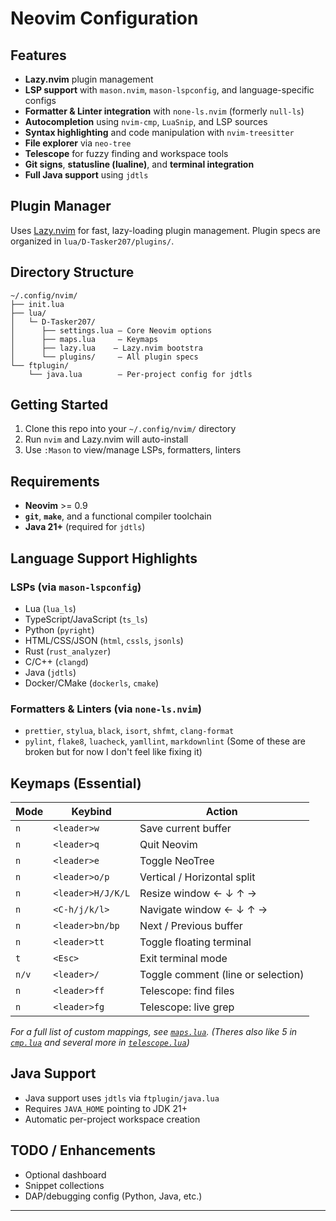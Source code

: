 # Neovim Configuration

## Features

- **Lazy.nvim** plugin management
- **LSP support** with `mason.nvim`, `mason-lspconfig`, and language-specific configs
- **Formatter & Linter integration** with `none-ls.nvim` (formerly `null-ls`)
- **Autocompletion** using `nvim-cmp`, `LuaSnip`, and LSP sources
- **Syntax highlighting** and code manipulation with `nvim-treesitter`
- **File explorer** via `neo-tree`
- **Telescope** for fuzzy finding and workspace tools
- **Git signs**, **statusline (lualine)**, and **terminal integration**
- **Full Java support** using `jdtls`

## Plugin Manager

Uses [Lazy.nvim](https://github.com/folke/lazy.nvim) for fast, lazy-loading plugin management.
Plugin specs are organized in `lua/D-Tasker207/plugins/`.

## Directory Structure

```text
~/.config/nvim/
├── init.lua
├── lua/
│   └─ D-Tasker207/
│      ├── settings.lua – Core Neovim options
│      ├── maps.lua     – Keymaps
│      ├── lazy.lua    – Lazy.nvim bootstra
│      └── plugins/     – All plugin specs
└── ftplugin/
    └── java.lua        – Per-project config for jdtls
```

## Getting Started

1. Clone this repo into your `~/.config/nvim/` directory
2. Run `nvim` and Lazy.nvim will auto-install
3. Use `:Mason` to view/manage LSPs, formatters, linters

## Requirements

- **Neovim** >= 0.9
- **`git`**, **`make`**, and a functional compiler toolchain
- **Java 21+** (required for `jdtls`)

## Language Support Highlights

### LSPs (via `mason-lspconfig`)

- Lua (`lua_ls`)
- TypeScript/JavaScript (`ts_ls`)
- Python (`pyright`)
- HTML/CSS/JSON (`html`, `cssls`, `jsonls`)
- Rust (`rust_analyzer`)
- C/C++ (`clangd`)
- Java (`jdtls`)
- Docker/CMake (`dockerls`, `cmake`)

### Formatters & Linters (via `none-ls.nvim`)

- `prettier`, `stylua`, `black`, `isort`, `shfmt`, `clang-format`
- `pylint`, `flake8`, `luacheck`, `yamllint`, `markdownlint`
  (Some of these are broken but for now I don't feel like fixing it)

## Keymaps (Essential)

| Mode  | Keybind           | Action                             |
| ----- | ----------------- | ---------------------------------- |
| `n`   | `<leader>w`       | Save current buffer                |
| `n`   | `<leader>q`       | Quit Neovim                        |
| `n`   | `<leader>e`       | Toggle NeoTree                     |
| `n`   | `<leader>o/p`     | Vertical / Horizontal split        |
| `n`   | `<leader>H/J/K/L` | Resize window ← ↓ ↑ →              |
| `n`   | `<C-h/j/k/l>`     | Navigate window ← ↓ ↑ →            |
| `n`   | `<leader>bn/bp`   | Next / Previous buffer             |
| `n`   | `<leader>tt`      | Toggle floating terminal           |
| `t`   | `<Esc>`           | Exit terminal mode                 |
| `n/v` | `<leader>/`       | Toggle comment (line or selection) |
| `n`   | `<leader>ff`      | Telescope: find files              |
| `n`   | `<leader>fg`      | Telescope: live grep               |

_For a full list of custom mappings, see [`maps.lua`](lua/D-Tasker207/maps.lua)._
_(Theres also like 5 in [`cmp.lua`](lua/D-Tasker207/plugins/cmp.lua) and several more in [`telescope.lua`](lua/D-Tasker207/plugins/telescope.lua))_

## Java Support

- Java support uses `jdtls` via `ftplugin/java.lua`
- Requires `JAVA_HOME` pointing to JDK 21+
- Automatic per-project workspace creation

## TODO / Enhancements

- Optional dashboard
- Snippet collections
- DAP/debugging config (Python, Java, etc.)

---
